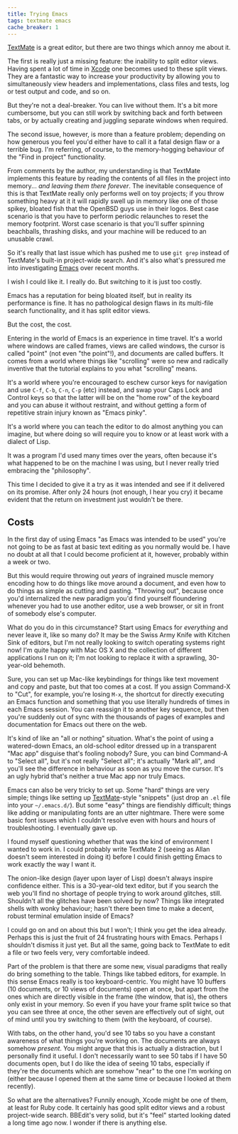 ```yaml
---
title: Trying Emacs
tags: textmate emacs
cache_breaker: 1
---
```


[TextMate](/wiki/TextMate) is a great editor, but there are two things which annoy me about it.

The first is really just a missing feature: the inability to split editor views. Having spent a lot of time in [Xcode](/wiki/Xcode) one becomes used to these split views. They are a fantastic way to increase your productivity by allowing you to simultaneously view headers and implementations, class files and tests, log or test output and code, and so on.

But they're not a deal-breaker. You can live without them. It's a bit more cumbersome, but you can still work by switching back and forth between tabs, or by actually creating and juggling separate windows when required.

The second issue, however, is more than a feature problem; depending on how generous you feel you'd either have to call it a fatal design flaw or a terrible bug. I'm referring, of course, to the memory-hogging behaviour of the "Find in project" functionality.

From comments by the author, my understanding is that TextMate implements this feature by reading the contents of all files in the project into memory... *and leaving them there forever*. The inevitable consequence of this is that TextMate really only performs well on toy projects; if you throw something heavy at it it will rapidly swell up in memory like one of those spikey, bloated fish that the OpenBSD guys use in their logos. Best case scenario is that you have to perform periodic relaunches to reset the memory footprint. Worst case scenario is that you'll suffer spinning beachballs, thrashing disks, and your machine will be reduced to an unusable crawl.

So it's really that last issue which has pushed me to use `git grep` instead of TextMate's built-in project-wide search. And it's also what's pressured me into investigating [Emacs](/wiki/Emacs) over recent months.

I wish I could like it. I really do. But switching to it is just too costly.

Emacs has a reputation for being bloated itself, but in reality its performance is fine. It has no pathological design flaws in its multi-file search functionality, and it has split editor views.

But the cost, the cost.

Entering in the world of Emacs is an experience in time travel. It's a world where windows are called frames, views are called windows, the cursor is called "point" (not even "the point"!), and documents are called buffers. It comes from a world where things like "scrolling" were so new and radically inventive that the tutorial explains to you what "scrolling" means.

It's a world where you're encouraged to eschew cursor keys for navigation and use `C-f`, `C-b`, `C-n`, `C-p` (etc) instead, and swap your Caps Lock and Control keys so that the latter will be on the "home row" of the keyboard and you can abuse it without restraint, and without getting a form of repetitive strain injury known as "Emacs pinky".

It's a world where you can teach the editor to do almost anything you can imagine, but where doing so will require you to know or at least work with a dialect of Lisp.

It was a program I'd used many times over the years, often because it's what happened to be on the machine I was using, but I never really tried embracing the "philosophy".

This time I decided to give it a try as it was intended and see if it delivered on its promise. After only 24 hours (not enough, I hear you cry) it became evident that the return on investment just wouldn't be there.

## Costs

In the first day of using Emacs "as Emacs was intended to be used" you're not going to be as fast at basic text editing as you normally would be. I have no doubt at all that I could become proficient at it, however, probably within a week or two.

But this would require throwing out *years* of ingrained muscle memory encoding how to do things like move around a document, and even how to do things as simple as cutting and pasting. "Throwing out", because once you'd internalized the new paradigm you'd find yourself floundering whenever you had to use another editor, use a web browser, or sit in front of somebody else's computer.

What do you do in this circumstance? Start using Emacs for *everything* and never leave it, like so many do? It may be the Swiss Army Knife with Kitchen Sink of editors, but I'm not really looking to switch operating systems right now! I'm quite happy with Mac OS X and the collection of different applications I run on it; I'm not looking to replace it with a sprawling, 30-year-old behemoth.

Sure, you can set up Mac-like keybindings for things like text movement and copy and paste, but that too comes at a cost. If you assign Command-X to "Cut", for example, you're losing `M-x`, the shortcut for directly executing an Emacs function and something that you use literally hundreds of times in each Emacs session. You can reassign it to another key sequence, but then you're suddenly out of sync with the thousands of pages of examples and documentation for Emacs out there on the web.

It's kind of like an "all or nothing" situation. What's the point of using a watered-down Emacs, an old-school editor dressed up in a transparent "Mac app" disguise that's fooling nobody? Sure, you can bind Command-A to "Select all", but it's not really "Select all"; it's actually "Mark all", and you'll see the difference in behaviour as soon as you move the cursor. It's an ugly hybrid that's neither a true Mac app nor truly Emacs.

Emacs can also be very tricky to set up. Some "hard" things are very simple; things like setting up [TextMate](/wiki/TextMate)-style "snippets" (just drop an `.el` file into your `~/.emacs.d/`). But some "easy" things are fiendishly difficult; things like adding or manipulating fonts are an utter nightmare. There were some basic font issues which I couldn't resolve even with hours and hours of troubleshooting. I eventually gave up.

I found myself questioning whether that was the kind of environment I wanted to work in. I could probably write TextMate 2 (seeing as Allan doesn't seem interested in doing it) before I could finish getting Emacs to work exactly the way I want it.

The onion-like design (layer upon layer of Lisp) doesn't always inspire confidence either. This is a 30-year-old text editor, but if you search the web you'll find no shortage of people trying to work around glitches, still. Shouldn't all the glitches have been solved by now? Things like integrated shells with wonky behaviour; hasn't there been time to make a decent, robust terminal emulation inside of Emacs?

I could go on and on about this but I won't; I think you get the idea already. Perhaps this is just the fruit of 24 frustrating hours with Emacs. Perhaps I shouldn't dismiss it just yet. But all the same, going back to TextMate to edit a file or two feels very, very comfortable indeed.

Part of the problem is that there are some new, visual paradigms that really do bring something to the table. Things like tabbed editors, for example. In this sense Emacs really is too keyboard-centric. You might have 10 buffers (10 documents, or 10 views of documents) open at once, but apart from the ones which are directly visible in the frame (the window, that is), the others only exist in your memory. So even if you have your frame split twice so that you can see three at once, the other seven are effectively out of sight, out of mind until you try switching to them (with the keyboard, of course).

With tabs, on the other hand, you'd see 10 tabs so you have a constant awareness of what things you're working on. The documents are always somehow *present*. You might argue that this is actually a distraction, but I personally find it useful. I don't necessarily want to see 50 tabs if I have 50 documents open, but I do like the idea of seeing 10 tabs, especially if they're the documents which are somehow "near" to the one I'm working on (either because I opened them at the same time or because I looked at them recently).

So what are the alternatives? Funnily enough, Xcode might be one of them, at least for Ruby code. It certainly has good split editor views and a robust project-wide search. BBEdit's very solid, but it's "feel" started looking dated a long time ago now. I wonder if there is anything else.
